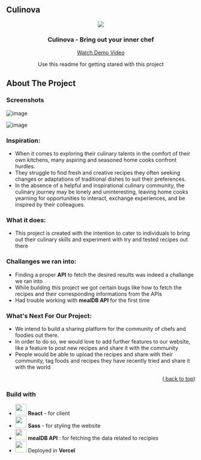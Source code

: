 ## Culinova 

<div align="center">

<img src = "https://github.com/Debaditya-Som/Culinova/assets/121785700/dae28194-d209-41e4-adcd-5b456287416f" border-radius= 50%> 

 <h3 align="center">Culinova - Bring out your inner chef</h3>
  <a align="center" href="">Watch Demo Video</a>

  <p align="center">
    Use this readme for getting stared with this project
</div>



## About The Project
### Screenshots

![image](https://github.com/Debaditya-Som/Culinova/assets/121785700/ba2307db-1226-46d3-ac4e-845b5c65eb89)

![image](https://github.com/Debaditya-Som/Culinova/assets/121785700/019e1ec2-5a51-4ed3-a7d9-12b92c66b4b1)




### Inspiration:

-  When it comes to exploring their culinary talents in the comfort of their own kitchens, many aspiring and seasoned home cooks confront hurdles.
-  They struggle to find fresh and creative recipes they often seeking changes or adaptations of traditional dishes to suit their preferences.
-  In the absence of a helpful and inspirational culinary community, the culinary journey may be lonely and uninteresting, leaving home cooks yearning for opportunities to interact, exchange experiences, and be inspired by their colleagues.

### What it does:
- This project is created with the intention to cater to individuals to bring out their culinary skills and experiment with try and tested recipes out there



### Challanges we ran into:

- Finding a proper **API** to fetch the desired results was indeed a challange we ran into
- While building this project we got certain bugs like how to fetch the recipes and their corresponding informations from the APIs
- Had trouble working with **mealDB API** for the first time

### What's Next For Our Project:

- We intend to build a sharing platform for the community of chefs and foodies out there.
- In order to do so, we would love to add further features to our website, like a feature to post new recipes and share it with the community
- People would be able to upload the recipes and share with their community, tag foods and recipes they have recently tried and share it with the world


<p align="right">(<a href="#read<img width="191" alt="an_logo_light_temp" src="https://user-images.githubusercontent.com/63441472/190889937-afb28215-5bb5-4115-83d2-f7afb73ef8f8.png">
<me-top">back to top</a>)</p>


### Build with

- <img src = "https://user-images.githubusercontent.com/25181517/183897015-94a058a6-b86e-4e42-a37f-bf92061753e5.png" height=30px width=30px> **React** - for client 
- <img src = "https://github.com/Debaditya-Som/Culinova/assets/121785700/db0e724e-1b0c-41e9-9480-11f0510f1de8" height=30px width=30px> **Sass** - for styling the website
- <img src = "https://github.com/Debaditya-Som/Culinova/assets/121785700/c141e1e2-b19d-4c01-ae14-81f06cb64ece" height=30px width=30px> **mealDB API** : for fetching the data related to recipies
- <img src = "https://github.com/Debaditya-Som/Culinova/assets/121785700/fbd15bdb-d275-4bc7-8bd6-cde88d7d300f" height=30px width=30px>  Deployed in **Vercel**
